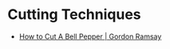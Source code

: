 # Cutting Techniques

- [How to Cut A Bell Pepper | Gordon Ramsay](https://www.youtube.com/watch?v=hZGqtmwboHU)
